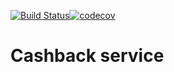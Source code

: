 [![Build Status](https://travis-ci.org/protpolymer/cashback.svg?branch=master)](https://travis-ci.org/protpolymer/cashback)[![codecov](https://codecov.io/gh/protpolymer/cashback/branch/master/graph/badge.svg)](https://codecov.io/gh/protpolymer/cashback)

# Cashback service

